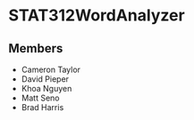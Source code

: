 # STAT312WordAnalyzer

## Members
* Cameron Taylor
* David Pieper
* Khoa Nguyen 
* Matt Seno
* Brad Harris



